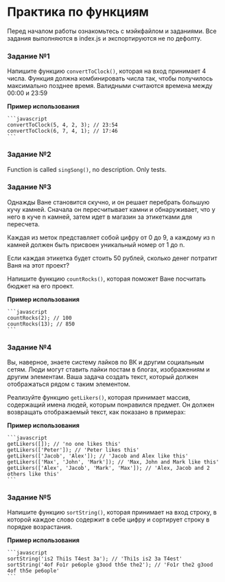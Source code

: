 # Практика по функциям

Перед началом работы ознакомьтесь с мэйкфайлом и заданиями.
Все задания выполняются в index.js и экспортируются не по дефолту.

### Задание №1

Напишите функцию `convertToClock()`, которая на вход принимает 4 числа. Функция должна комбинировать числа так, чтобы получилось максимально позднее время. Валидными считаются времена между 00:00 и 23:59

**Пример использования**

    ```javascript
    convertToClock(5, 4, 2, 3); // 23:54
    convertToClock(6, 7, 4, 1); // 17:46
    ```

### Задание №2

Function is called `singSong()`, no description. Only tests.

### Задание №3

Однажды Ване становится скучно, и он решает перебрать большую кучу камней. Сначала он пересчитывает камни и обнаруживает, что у него в куче n камней, затем идет в магазин за этикетками для пересчета.

Каждая из меток представляет собой цифру от 0 до 9, а каждому из n камней должен быть присвоен уникальный номер от 1 до n.

Если каждая этикетка будет стоить 50 рублей, сколько денег потратит Ваня на этот проект?

Напишите функцию `countRocks()`, которая поможет Ване посчитать бюджет на его проект.

**Пример использования**

    ```javascript
    countRocks(2); // 100
    countRocks(13); // 850
    ```

### Задание №4

Вы, наверное, знаете систему лайков по ВК и другим социальным сетям. Люди могут ставить лайки постам в блогах, изображениям и другим элементам. Ваша задача создать текст, который должен отображаться рядом с таким элементом.

Реализуйте функцию `getLikers()`, которая принимает массив, содержащий имена людей, которым понравился предмет. Он должен возвращать отображаемый текст, как показано в примерах:

**Пример использования**

    ```javascript
    getLikers([]); // 'no one likes this'
    getLikers(['Peter']); // 'Peter likes this'
    getLikers(['Jacob', 'Alex']); // 'Jacob and Alex like this'
    getLikers(['Max', 'John', 'Mark']); // 'Max, John and Mark like this'
    getLikers(['Alex', 'Jacob', 'Mark', 'Max']); // 'Alex, Jacob and 2 others like this'
    ```

### Задание №5

Напишите функцию `sortString()`, которая принимает на вход строку, в которой каждое слово содержит в себе цифру и сортирует строку в порядке возрастания.

**Пример использования**

    ```javascript
    sortString('is2 Thi1s T4est 3a'); // 'Thi1s is2 3a T4est'
    sortString('4of Fo1r pe6ople g3ood th5e the2'); // 'Fo1r the2 g3ood 4of th5e pe6ople'
    ```
